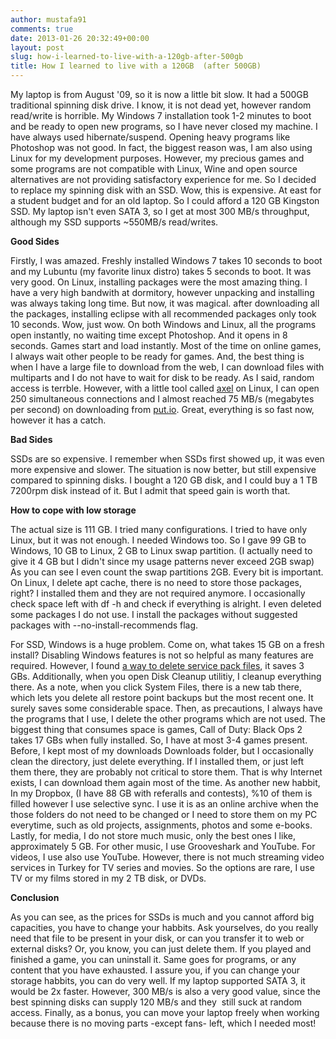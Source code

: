 ```yaml
---
author: mustafa91
comments: true
date: 2013-01-26 20:32:49+00:00
layout: post
slug: how-i-learned-to-live-with-a-120gb-after-500gb
title: How I learned to live with a 120GB  (after 500GB)
---
```


My laptop is from August '09, so it is now a little bit slow. It had a 500GB traditional spinning disk drive. I know, it is not dead yet, however random read/write is horrible. My Windows 7 installation took 1-2 minutes to boot and be ready to open new programs, so I have never closed my machine. I have always used hibernate/suspend. Opening heavy programs like Photoshop was not good. In fact, the biggest reason was, I am also using Linux for my development purposes. However, my precious games and some programs are not compatible with Linux, Wine and open source alternatives are not providing satisfactory experience for me. So I decided to replace my spinning disk with an SSD. Wow, this is expensive. At east for a student budget and for an old laptop. So I could afford a 120 GB Kingston SSD. My laptop isn't even SATA 3, so I get at most 300 MB/s throughput, although my SSD supports ~550MB/s read/writes. 

**Good Sides**

Firstly, I was amazed. Freshly installed Windows 7 takes 10 seconds to boot and my Lubuntu (my favorite linux distro) takes 5 seconds to boot. It was very good. On Linux, installing packages were the most amazing thing. I have a very high bandwith at dormitory, however unpacking and installing was always taking long time. But now, it was magical. after downloading all the packages, installing eclipse with all recommended packages only took 10 seconds. Wow, just wow. On both Windows and Linux, all the programs open instantly, no waiting time except Photoshop. And it opens in 8 seconds. Games start and load instantly. Most of the time on online games, I always wait other people to be ready for games. And, the best thing is when I have a large file to download from the web, I can download files with multiparts and I do not have to wait for disk to be ready. As I said, random access is terrble. However, with a little tool called [axel](http://www.linuxjournal.com/content/speed-your-downloads-axel) on Linux, I can open 250 simultaneous connections and I almost reached 75 MB/s (megabytes per second) on downloading from [put.io](http://www.put.io). Great, everything is so fast now, however it has a catch.

**Bad Sides**

SSDs are so expensive. I remember when SSDs first showed up, it was even more expensive and slower. The situation is now better, but still expensive compared to spinning disks. I bought a 120 GB disk, and I could buy a 1 TB 7200rpm disk instead of it. But I admit that speed gain is worth that.

**How to cope with low storage**

The actual size is 111 GB. I tried many configurations. I tried to have only Linux, but it was not enough. I needed Windows too. So I gave 99 GB to Windows, 10 GB to Linux, 2 GB to Linux swap partition. (I actually need to give it 4 GB but I didn't since my usage patterns never exceed 2GB swap) As you can see I even count the swap partitions 2GB. Every bit is important. On Linux, I delete apt cache, there is no need to store those packages, right? I installed them and they are not required anymore. I occasionally check space left with df -h and check if everything is alright. I even deleted some packages I do not use. I install the packages without suggested packages with --no-install-recommends flag. 

For SSD, Windows is a huge problem. Come on, what takes 15 GB on a fresh install? Disabling Windows features is not so helpful as many features are required. However, I found [a way to delete service pack files](http://www.ghacks.net/2011/02/23/remove-windows-7-sp1-backups-to-free-up-disk-space/), it saves 3 GBs. Additionally, when you open Disk Cleanup utilitiy, I cleanup everything there. As a note, when you click System Files, there is a new tab there, which lets you delete all restore point backups but the most recent one. It surely saves some considerable space. Then, as precautions, I always have the programs that I use, I delete the other programs which are not used. The biggest thing that consumes space is games, Call of Duty: Black Ops 2 takes 17 GBs when fully installed. So, I have at most 3-4 games present. Before, I kept most of my downloads Downloads folder, but I occasionally clean the directory, just delete everything. If I installed them, or just left them there, they are probably not critical to store them. That is why Internet exists, I can download them again most of the time. As another new habbit, In my Dropbox, (I have 88 GB with referalls and contests), %10 of them is filled however I use selective sync. I use it is as an online archive when the those folders do not need to be changed or I need to store them on my PC everytime, such as old projects, assignments, photos and some e-books. Lastly, for media, I do not store much music, only the best ones I like, approximately 5 GB. For other music, I use Grooveshark and YouTube. For videos, I use also use YouTube. However, there is not much streaming video services in Turkey for TV series and movies. So the options are rare, I use TV or my films stored in my 2 TB disk, or DVDs. 

**Conclusion**

As you can see, as the prices for SSDs is much and you cannot afford big capacities, you have to change your habbits. Ask yourselves, do you really need that file to be present in your disk, or can you transfer it to web or external disks? Or, you know, you can just delete them. If you played and finished a game, you can uninstall it. Same goes for programs, or any content that you have exhausted. I assure you, if you can change your storage habbits, you can do very well. If my laptop supported SATA 3, it would be 2x faster. However, 300 MB/s is also a very good value, since the best spinning disks can supply 120 MB/s and they  still suck at random access. Finally, as a bonus, you can move your laptop freely when working because there is no moving parts -except fans- left, which I needed most!
